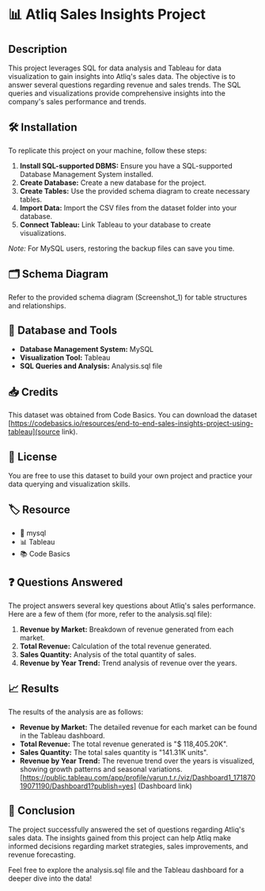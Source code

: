 # 📊 Atliq Sales Insights Project

## Description
This project leverages SQL for data analysis and Tableau for data visualization to gain insights into Atliq's sales data. The objective is to answer several questions regarding revenue and sales trends. The SQL queries and visualizations provide comprehensive insights into the company's sales performance and trends.

## 🛠️ Installation
To replicate this project on your machine, follow these steps:

1. **Install SQL-supported DBMS:** Ensure you have a SQL-supported Database Management System installed.
2. **Create Database:** Create a new database for the project.
3. **Create Tables:** Use the provided schema diagram to create necessary tables.
4. **Import Data:** Import the CSV files from the dataset folder into your database.
5. **Connect Tableau:** Link Tableau to your database to create visualizations.

*Note:* For MySQL users, restoring the backup files can save you time.

## 🗂️ Schema Diagram
Refer to the provided schema diagram (Screenshot_1) for table structures and relationships.

## 🧰 Database and Tools
- **Database Management System:** MySQL
- **Visualization Tool:** Tableau
- **SQL Queries and Analysis:** Analysis.sql file

## 📥 Credits
This dataset was obtained from Code Basics. You can download the dataset [https://codebasics.io/resources/end-to-end-sales-insights-project-using-tableau](source link).

## 📜 License
You are free to use this dataset to build your own project and practice your data querying and visualization skills.

## 🏷️ Resource
- 🐬 mysql
- 📊 Tableau
- 📚 Code Basics

## ❓ Questions Answered
The project answers several key questions about Atliq's sales performance. Here are a few of them (for more, refer to the analysis.sql file):

1. **Revenue by Market:** Breakdown of revenue generated from each market.
2. **Total Revenue:** Calculation of the total revenue generated.
3. **Sales Quantity:** Analysis of the total quantity of sales.
4. **Revenue by Year Trend:** Trend analysis of revenue over the years.

## 📈 Results
The results of the analysis are as follows:

- **Revenue by Market:** The detailed revenue for each market can be found in the Tableau dashboard.
- **Total Revenue:** The total revenue generated is "$ 118,405.20K".
- **Sales Quantity:** The total sales quantity is "141.31K units".
- **Revenue by Year Trend:** The revenue trend over the years is visualized, showing growth patterns and seasonal variations.
[https://public.tableau.com/app/profile/varun.t.r./viz/Dashboard1_17187019071190/Dashboard1?publish=yes] (Dashboard link)
## 🎯 Conclusion
The project successfully answered the set of questions regarding Atliq's sales data. The insights gained from this project can help Atliq make informed decisions regarding market strategies, sales improvements, and revenue forecasting.

Feel free to explore the analysis.sql file and the Tableau dashboard for a deeper dive into the data!
